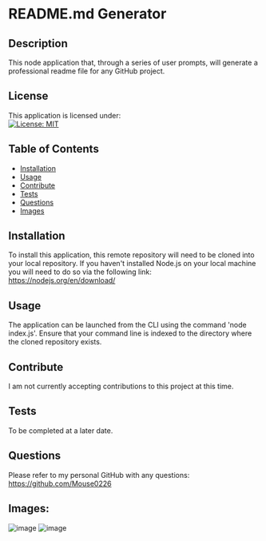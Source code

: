 # README.md Generator

## Description 
This node application that, through a series of user prompts, will generate a professional readme file for any GitHub project.

## License
This application is licensed under: <br />
[![License: MIT](https://img.shields.io/badge/License-MIT-yellow.svg)](https://opensource.org/licenses/MIT)

## Table of Contents

- [Installation](#installation)
- [Usage](#usage)
- [Contribute](#contribute)
- [Tests](#tests)
- [Questions](#questions)
- [Images](#images)

## Installation
To install this application, this remote repository will need to be cloned into your local repository.  If you haven't installed Node.js on your local machine you will need to do so via the following link: https://nodejs.org/en/download/

## Usage
The application can be launched from the CLI using the command 'node index.js'.  Ensure that your command line is indexed to the directory where the cloned repository exists.

## Contribute
I am not currently accepting contributions to this project at this time.

## Tests
To be completed at a later date.

## Questions
Please refer to my personal GitHub with any questions: https://github.com/Mouse0226

## Images:
![image](https://user-images.githubusercontent.com/93630706/154856568-08161403-ce42-4476-9e9c-d6078513cfa4.png)
![image](https://user-images.githubusercontent.com/93630706/154856598-812d519a-452c-4182-b139-86f8afedeef9.png)

